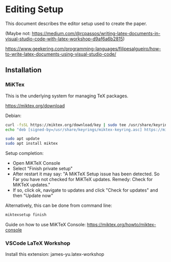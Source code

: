 # Editing Setup

This document describes the editor setup used to create the paper.

(Maybe not: https://medium.com/@rcpassos/writing-latex-documents-in-visual-studio-code-with-latex-workshop-d9af6a6b2815)

https://www.geekering.com/programming-languages/filipesalgueiro/how-to-write-latex-documents-using-visual-studio-code/


## Installation

### MiKTex

This is the underlying system for managing TeX packages.

https://miktex.org/download

Debian:

```bash
curl -fsSL https://miktex.org/download/key | sudo tee /usr/share/keyrings/miktex-keyring.asc > /dev/null
echo "deb [signed-by=/usr/share/keyrings/miktex-keyring.asc] https://miktex.org/download/debian bookworm universe" | sudo tee /etc/apt/sources.list.d/miktex.list

sudo apt update
sudo apt install miktex
```

Setup completion:

- Open MiKTeX Console
- Select "Finish private setup"
- After restart it may say: "A MiKTeX Setup issue has been detected. So Far you have not checked for MiKTeX updates. Remedy: Check for MiKTeX updates."
- If so, click ok, navigate to updates and click "Check for updates" and then "Update now"

Alternatively, this can be done from command line:

```bash
miktexsetup finish
```

Guide on how to use MiKTeX Console: https://miktex.org/howto/miktex-console


### VSCode LaTeX Workshop

Install this extension: james-yu.latex-workshop

